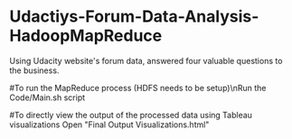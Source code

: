 # Udactiys-Forum-Data-Analysis-HadoopMapReduce
Using Udacity website's forum data, answered four valuable questions to the business.


#To run the MapReduce process
(HDFS needs to be setup)\nRun the Code/Main.sh script

#To directly view the output of the processed data using Tableau visualizations
Open "Final Output Visualizations.html"
